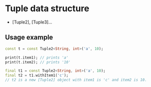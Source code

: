 # Tuple data structure

- [Tuple2], [Tuple3]...

## Usage example

```dart
const t = const Tuple2<String, int>('a', 10);

print(t.item1); // prints 'a'
print(t.item2); // prints '10'
```

```dart
final t1 = const Tuple2<String, int>('a', 10);
final t2 = t1.withItem1('c');
// t2 is a new [Tuple2] object with item1 is 'c' and item2 is 10.
```